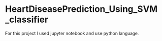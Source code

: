 # HeartDiseasePrediction_Using_SVM_classifier
For this project I used jupyter notebook and use python language. 
